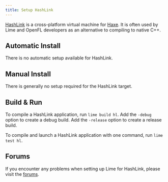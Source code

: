 ```yaml
---
title: Setup HashLink
---
```


[HashLink](https://hashlink.haxe.org) is a cross-platform virtual machine for [Haxe](https://haxe.org/). It is often used by Lime and OpenFL developers as an alternative to compiling to native C++.

## Automatic Install

There is no automatic setup available for HashLink.

## Manual Install

There is generally no setup required for the HashLink target.

## Build & Run

To compile a HashLink application, run `lime build hl`. Add the `-debug` option to create a debug build. Add the `-release` option to create a release build.

To compile and launch a HashLink application with one command, run `lime test hl`.

## Forums

If you encounter any problems when setting up Lime for HashLink, please visit the [forums](http://community.openfl.org/c/help).
